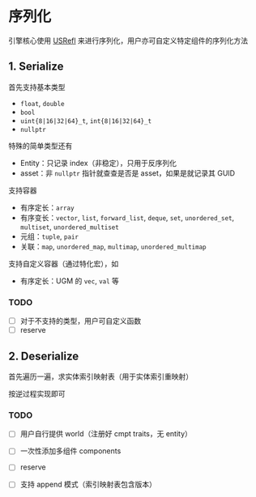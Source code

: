 # 序列化

引擎核心使用 [USRefl](https://github.com/Ubpa/USRefl) 来进行序列化，用户亦可自定义特定组件的序列化方法

## 1. Serialize

首先支持基本类型

- `float`, `double` 
- `bool` 
- `uint{8|16|32|64}_t`, `int{8|16|32|64}_t` 
- `nullptr` 

特殊的简单类型还有

- Entity：只记录 index（非稳定），只用于反序列化
- asset：非 `nullptr` 指针就查查是否是 asset，如果是就记录其 GUID

支持容器

- 有序定长：`array`
- 有序变长：`vector`, `list`, `forward_list`, `deque`, `set`, `unordered_set`, `multiset`, `unordered_multiset`
- 元组：`tuple`, `pair`
- 关联：`map`, `unordered_map`, `multimap`, `unordered_multimap`

支持自定义容器（通过特化宏），如

- 有序定长：UGM 的 `vec`, `val` 等

### TODO

- [ ] 对于不支持的类型，用户可自定义函数
- [ ] reserve

## 2. Deserialize

首先遍历一遍，求实体索引映射表（用于实体索引重映射）

按逆过程实现即可

### TODO

- [ ] 用户自行提供 world（注册好 cmpt traits，无 entity）
- [ ] 一次性添加多组件 components
- [ ] reserve
- [ ] 支持 append 模式（索引映射表包含版本）

